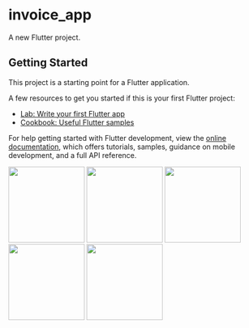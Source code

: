 # invoice_app

A new Flutter project.

## Getting Started

This project is a starting point for a Flutter application.

A few resources to get you started if this is your first Flutter project:

- [Lab: Write your first Flutter app](https://docs.flutter.dev/get-started/codelab)
- [Cookbook: Useful Flutter samples](https://docs.flutter.dev/cookbook)

For help getting started with Flutter development, view the
[online documentation](https://docs.flutter.dev/), which offers tutorials,
samples, guidance on mobile development, and a full API reference.
<p>
<img src = "https://github.com/Janak67/invoice_app/assets/141834407/a74da320-8564-47ff-ae36-42f6c882db96" hight="500" width ="150">
<img src = "https://github.com/Janak67/invoice_app/assets/141834407/7fed4755-d064-4736-95f7-ac857b339b8c" hight="500" width ="150">
<img src = "https://github.com/Janak67/invoice_app/assets/141834407/95595981-701d-4452-a909-ab918fad7aed" hight="500" width ="150">
<img src = "https://github.com/Janak67/invoice_app/assets/141834407/3df8553c-77bb-483d-b268-d50e3e71258c" hight="500" width ="150">
<img src = "https://github.com/Janak67/invoice_app/assets/141834407/383b9ac6-0097-4e59-97f2-704d44a2c5a0" hight="500" width ="150">
</p>
